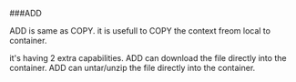 ###ADD

ADD is same as COPY.
it is usefull to COPY the context freom local to container.



it's having 2 extra capabilities.
ADD can download the file directly  into the container.
ADD can untar/unzip the file directly into the container.
